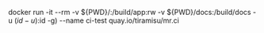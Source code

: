 

docker run -it --rm -v ${PWD}/:/build/app:rw -v ${PWD}/docs:/build/docs -u $(id -u):$id -g) --name ci-test quay.io/tiramisu/mr.ci
